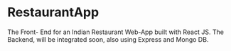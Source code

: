 # RestaurantApp
The Front- End for an Indian Restaurant Web-App built with React JS. The Backend, will be integrated soon, also using Express and Mongo DB.
